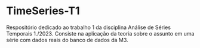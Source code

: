 # TimeSeries-T1

Respositório dedicado ao trabalho 1 da disciplina Análise de Séries Temporais 1./2023. Consiste na aplicação da teoria sobre o assunto em uma série com dados reais do banco de dados da M3.
